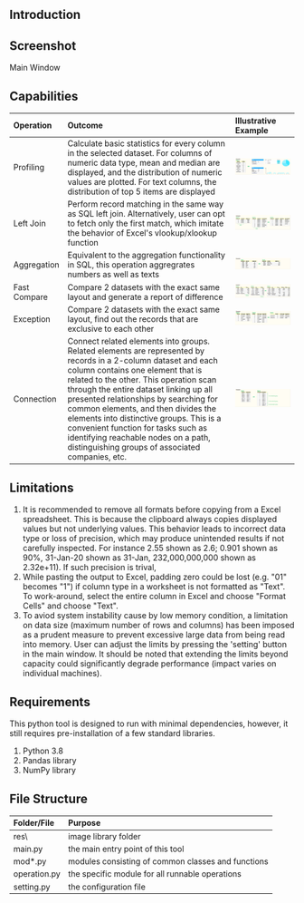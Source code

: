 ## Introduction

## Screenshot
Main Window

## Capabilities

| Operation | Outcome | Illustrative Example |
| :---------| :------ | :----------- |
| Profiling | Calculate basic statistics for every column in the selected dataset. For columns of numeric data type, mean and median are displayed, and the distribution of numeric values are plotted. For text columns, the distribution of top 5 items are displayed | ![picture](/res/example_run_profiling.png) |
| Left Join | Perform record matching in the same way as SQL left join. Alternatively, user can opt to fetch only the first match, which imitate the behavior of Excel's vlookup/xlookup function | ![picture](/res/example_run_join.png) |
| Aggregation | Equivalent to the aggregation functionality in SQL, this operation aggregrates numbers as well as texts | ![picture](/res/example_run_aggregation.png) |
| Fast Compare | Compare 2 datasets with the exact same layout and generate a report of difference | ![picture](/res/example_run_compare_value.png) |
| Exception | Compare 2 datasets with the exact same layout, find out the records that are exclusive to each other | ![picture](/res/example_run_exception.png) |
| Connection | Connect related elements into groups. Related elements are represented by records in a 2-column dataset and each column contains one element that is related to the other. This operation scan through the entire dataset linking up all presented relationships by searching for common elements, and then divides the elements into distinctive groups. This is a convenient function for tasks such as identifying reachable nodes on a path, distinguishing groups of associated companies, etc. | ![picture](/res/example_run_connection.png) |


## Limitations
1. It is recommended to remove all formats before copying from a Excel spreadsheet. This is because the clipboard always copies displayed values but not underlying values. This behavior leads to incorrect data type or loss of precision, which may produce unintended results if not carefully inspected. For instance
2.55 shown as 2.6; 0.901 shown as 90%, 31-Jan-20 shown as 31-Jan, 232,000,000,000 shown as 2.32e+11). If such precision is trival, 
2. While pasting the output to Excel, padding zero could be lost (e.g. "01" becomes "1") if column type in a worksheet is not formatted as "Text". To work-around, select the entire column in Excel and choose "Format Cells" and choose "Text".
3. To aviod system instability cause by low memory condition, a limitation on data size (maximum number of rows and columns) has been imposed as a prudent measure to prevent excessive large data from being read into memory. User can adjust the limits by pressing the 'setting' button in the main window. It should be noted that extending the limits beyond capacity could significantly degrade performance (impact varies on individual machines).


## Requirements

This python tool is designed to run with minimal dependencies, however, it still requires pre-installation of a few standard libraries.
1. Python 3.8
2. Pandas library
3. NumPy library


## File Structure

| Folder/File | Purpose |
| :---------- | :------ |
| res\ | image library folder |
| main.py | the main entry point of this tool |
| mod*.py | modules consisting of common classes and functions |
| operation.py | the specific module for all runnable operations |
| setting.py | the configuration file |
